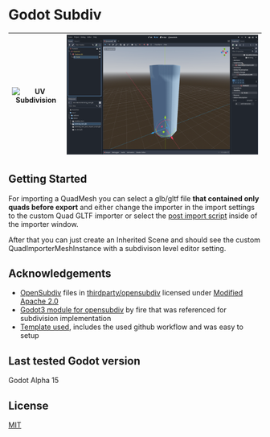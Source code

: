 # Godot Subdiv

| ![UV Subdivision](UVSubdivision.gif) | ![Skinning subdivision](SkinningSubdivision.gif) |
| ------------------------------------ | ------------------------------------------------ |

## Getting Started

For importing a QuadMesh you can select a glb/gltf file **that contained only quads before export** and either change the importer in the import settings to the custom Quad GLTF importer or select the [post import script](project/addons/godot_subdiv/quad_converter_post_import.gd) inside of the importer window.

After that you can just create an Inherited Scene and should see the custom QuadImporterMeshInstance
with a subdivison level editor setting. 

## Acknowledgements

- [OpenSubdiv](https://github.com/PixarAnimationStudios/OpenSubdiv) files in [thirdparty/opensubdiv](thirdparty/opensubdiv) licensed under [Modified Apache 2.0](thirdparty/opensubdiv/LICENSE.txt)
- [Godot3 module for opensubdiv](https://github.com/godot-extended-libraries/godot-fire/tree/feature/3.2/opensubdiv-next) by fire that was referenced for subdivision implementation
- [Template used](https://github.com/nathanfranke/gdextension), includes the used github workflow and was easy to setup

## Last tested Godot version

Godot Alpha 15
## License

[MIT](LICENSE)

